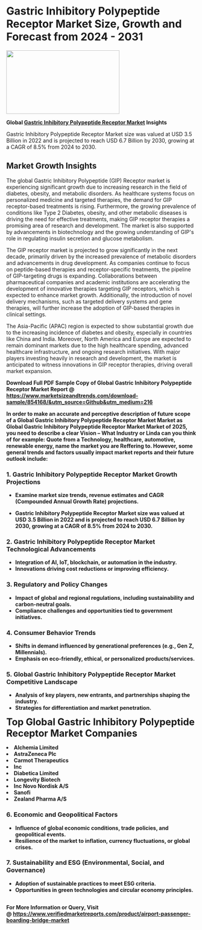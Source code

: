 <H1>Gastric Inhibitory Polypeptide Receptor Market Size, Growth and Forecast from 2024 - 2031</H1><img class="aligncenter size-medium wp-image-584254" src="https://thirdeyenews.in/wp-content/uploads/2024/09/Global-Market-Research-300x168.jpeg" alt="" width="300" height="168" /><p><strong>Global&nbsp;<a href="https://www.marketsizeandtrends.com/download-sample/854168/&amp;utm_source=Github&utm_medium=216">Gastric Inhibitory Polypeptide Receptor Market</a> Insights</strong></p><p>Gastric Inhibitory Polypeptide Receptor Market size was valued at USD 3.5 Billion in 2022 and is projected to reach USD 6.7 Billion by 2030, growing at a CAGR of 8.5% from 2024 to 2030.</p><p><h2>Market Growth Insights</h2> <p>The global Gastric Inhibitory Polypeptide (GIP) Receptor market is experiencing significant growth due to increasing research in the field of diabetes, obesity, and metabolic disorders. As healthcare systems focus on personalized medicine and targeted therapies, the demand for GIP receptor-based treatments is rising. Furthermore, the growing prevalence of conditions like Type 2 Diabetes, obesity, and other metabolic diseases is driving the need for effective treatments, making GIP receptor therapies a promising area of research and development. The market is also supported by advancements in biotechnology and the growing understanding of GIP's role in regulating insulin secretion and glucose metabolism.</p> <p><strong></strong></p> <p>The GIP receptor market is projected to grow significantly in the next decade, primarily driven by the increased prevalence of metabolic disorders and advancements in drug development. As companies continue to focus on peptide-based therapies and receptor-specific treatments, the pipeline of GIP-targeting drugs is expanding. Collaborations between pharmaceutical companies and academic institutions are accelerating the development of innovative therapies targeting GIP receptors, which is expected to enhance market growth. Additionally, the introduction of novel delivery mechanisms, such as targeted delivery systems and gene therapies, will further increase the adoption of GIP-based therapies in clinical settings.</p> <p>The Asia-Pacific (APAC) region is expected to show substantial growth due to the increasing incidence of diabetes and obesity, especially in countries like China and India. Moreover, North America and Europe are expected to remain dominant markets due to the high healthcare spending, advanced healthcare infrastructure, and ongoing research initiatives. With major players investing heavily in research and development, the market is anticipated to witness innovations in GIP receptor therapies, driving overall market expansion.</p> <p><strong></p><p><span class=""><strong>Download Full PDF Sample Copy of Global Gastric Inhibitory Polypeptide Receptor Market Report</strong> @ <a href="https://www.marketsizeandtrends.com/download-sample/854168/&amp;utm_source=Github&utm_medium=216" target="_blank">https://www.marketsizeandtrends.com/download-sample/854168/&amp;utm_source=Github&utm_medium=216</a></span></p><p>In order to make an accurate and perceptive description of future scope of a Global&nbsp;Gastric Inhibitory Polypeptide Receptor Market Market as Global&nbsp;Gastric Inhibitory Polypeptide Receptor Market Market of 2025, you need to describe a clear Vision &ndash; What Industry or Linda can you think of for example: Quote from a Technology, healthcare, automotive, renewable energy, name the market you are Reffering to. However, some general trends and factors usually impact market reports and their future outlook include:</p><h3>1.&nbsp;<strong>Gastric Inhibitory Polypeptide Receptor Market Growth Projections</strong></h3><ul><li>Examine market size trends, revenue estimates and CAGR (Compounded Annual Growth Rate) projections.</li><li><p>Gastric Inhibitory Polypeptide Receptor Market size was valued at USD 3.5 Billion in 2022 and is projected to reach USD 6.7 Billion by 2030, growing at a CAGR of 8.5% from 2024 to 2030.</p></li></ul><h3>2.&nbsp;<strong>Gastric Inhibitory Polypeptide Receptor Market Technological Advancements</strong></h3><ul><li>Integration of AI, IoT, blockchain, or automation in the industry.</li><li>Innovations driving cost reductions or improving efficiency.</li></ul><h3>3.&nbsp;<strong>Regulatory and Policy Changes</strong></h3><ul><li>Impact of global and regional regulations, including sustainability and carbon-neutral goals.</li><li>Compliance challenges and opportunities tied to government initiatives.</li></ul><h3>4.&nbsp;<strong>Consumer Behavior Trends</strong></h3><ul><li>Shifts in demand influenced by generational preferences (e.g., Gen Z, Millennials).</li><li>Emphasis on eco-friendly, ethical, or personalized products/services.</li></ul><h3>5.&nbsp;<strong>Global Gastric Inhibitory Polypeptide Receptor Market Competitive Landscape</strong></h3><ul><li>Analysis of key players, new entrants, and partnerships shaping the industry.</li><li>Strategies for differentiation and market penetration.</li></ul><p data-pm-slice="1 1 []"><span style="color: inherit; font-family: inherit; font-size: 25px;">Top Global Gastric Inhibitory Polypeptide Receptor Market Companies</span></p><div class="" data-test-id=""><p><li>Alchemia Limited</li><li> AstraZeneca Plc</li><li> Carmot Therapeutics</li><li> Inc</li><li> Diabetica Limited</li><li> Longevity Biotech</li><li> Inc Novo Nordisk A/S</li><li> Sanofi</li><li> Zealand Pharma A/S</li></p></div><h3>6.&nbsp;<strong>Economic and Geopolitical Factors</strong></h3><ul><li>Influence of global economic conditions, trade policies, and geopolitical events.</li><li>Resilience of the market to inflation, currency fluctuations, or global crises.</li></ul><h3>7.&nbsp;<strong>Sustainability and ESG (Environmental, Social, and Governance)</strong></h3><ul><li>Adoption of sustainable practices to meet ESG criteria.</li><li>Opportunities in green technologies and circular economy principles.</li></ul><h2><strong style="font-size: 14px;">For More Information or Query, Visit @&nbsp;</strong><a style="background-color: #ffffff; font-size: 14px;" href="https://www.marketsizeandtrends.com/report/gastric-inhibitory-polypeptide-receptor-market/" target="_blank">https://www.verifiedmarketreports.com/product/airport-passenger-boarding-bridge-market</a></h2>
